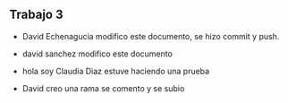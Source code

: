 ## Trabajo 3

- David Echenagucia modifico este documento, se hizo commit y push.
- david sanchez modifico este documento
- hola soy Claudia Diaz estuve haciendo una prueba

- David creo una rama se comento y se subio
